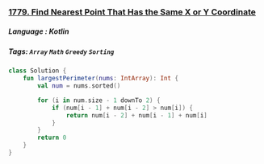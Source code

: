 ### [1779. Find Nearest Point That Has the Same X or Y Coordinate](https://leetcode.com/problems/find-nearest-point-that-has-the-same-x-or-y-coordinate/?envType=study-plan&id=programming-skills-i)

##### Language : Kotlin

##### Tags: `Array` `Math` `Greedy` `Sorting`

```kotlin
class Solution {
    fun largestPerimeter(nums: IntArray): Int {
        val num = nums.sorted()

        for (i in num.size - 1 downTo 2) {
            if (num[i - 1] + num[i - 2] > num[i]) {
                return num[i - 2] + num[i - 1] + num[i]
            }
        }
        return 0
    }
}
```

